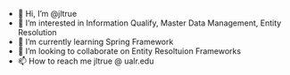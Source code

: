 - 👋 Hi, I’m @jltrue
- 👀 I’m interested in Information Qualify, Master Data Management, Entity Resolution
- 🌱 I’m currently learning Spring Framework
- 💞️ I’m looking to collaborate on Entity Resoltuion Frameworks
- 📫 How to reach me jltrue @ ualr.edu

<!---
jltrue/jltrue is a ✨ special ✨ repository because its `README.md` (this file) appears on your GitHub profile.
You can click the Preview link to take a look at your changes.
--->
